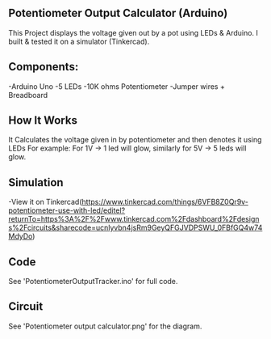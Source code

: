 ## Potentiometer Output Calculator (Arduino)
This Project displays the voltage given out by a pot using LEDs & Arduino.
I built & tested it on a simulator (Tinkercad).

## Components:
-Arduino Uno
-5 LEDs
-10K ohms Potentiometer
-Jumper wires + Breadboard

## How It Works
It Calculates the voltage given in by potentiometer and then denotes it using LEDs
For example: For 1V → 1 led will glow, similarly for 5V → 5 leds will glow.

## Simulation
-View it on Tinkercad(https://www.tinkercad.com/things/6VFB8Z0Qr9v-potentiometer-use-with-led/editel?returnTo=https%3A%2F%2Fwww.tinkercad.com%2Fdashboard%2Fdesigns%2Fcircuits&sharecode=ucnlyvbn4jsRm9GeyQFGJVDPSWU_0FBfGQ4w74MdyDo)

## Code
See 'PotentiometerOutputTracker.ino' for full code.

## Circuit 
See 'Potentiometer output calculator.png' for the diagram.
